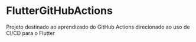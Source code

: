 # FlutterGitHubActions
Projeto destinado ao aprendizado do GitHub Actions direcionado ao uso de CI/CD para o Flutter

